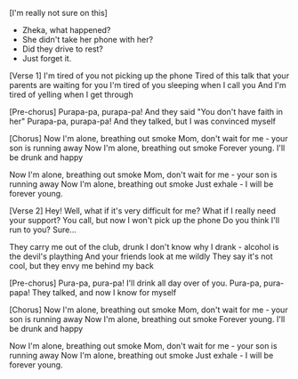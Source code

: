 [I'm really not sure on this]
- Zheka, what happened?
- She didn't take her phone with her?
- Did they drive to rest?
- Just forget it.

[Verse 1]
I'm tired of you not picking up the phone
Tired of this talk that your parents are waiting for you
I'm tired of you sleeping when I call you
And I'm tired of yelling when I get through

[Pre-chorus]
Purapa-pa, purapa-pa!
And they said "You don't have faith in her"
Purapa-pa, purapa-pa!
And they talked, but I was convinced myself

[Chorus]
Now I'm alone, breathing out smoke
Mom, don't wait for me - your son is running away
Now I'm alone, breathing out smoke
Forever young. I'll be drunk and happy

Now I'm alone, breathing out smoke
Mom, don't wait for me - your son is running away
Now I'm alone, breathing out smoke
Just exhale - I will be forever young.

[Verse 2]
Hey! Well, what if it's very difficult for me?
What if I really need your support?
You call, but now I won't pick up the phone
Do you think I'll run to you? Sure...

They carry me out of the club, drunk
I don't know why I drank - alcohol is the devil's plaything
And your friends look at me wildly
They say it's not cool, but they envy me behind my back

[Pre-chorus]
Pura-pa, pura-pa!
I'll drink all day over of you.
Pura-pa, pura-papa!
They talked, and now I know for myself

[Chorus]
Now I'm alone, breathing out smoke
Mom, don't wait for me - your son is running away
Now I'm alone, breathing out smoke
Forever young. I'll be drunk and happy

Now I'm alone, breathing out smoke
Mom, don't wait for me - your son is running away
Now I'm alone, breathing out smoke
Just exhale - I will be forever young.
